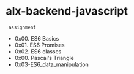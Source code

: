 # alx-backend-javascript
     assignment 

* 0x00. ES6 Basics
* 0x01. ES6 Promises
* 0x02. ES6 classes
* 0x00. Pascal's Triangle
* 0x03-ES6_data_manipulation
